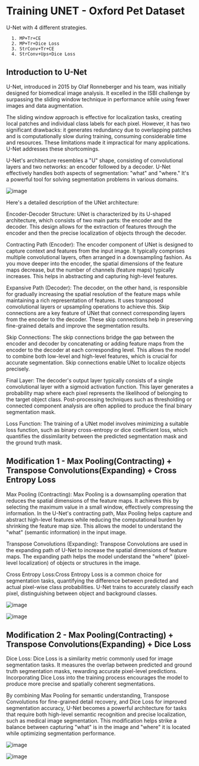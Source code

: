 
# Training UNET - Oxford Pet Dataset

U-Net with 4 different strategies.
~~~
  1. MP+Tr+CE
  2. MP+Tr+Dice Loss
  3. StrConv+Tr+CE
  4. StrConv+Ups+Dice Loss
~~~

## Introduction to U-Net

U-Net, introduced in 2015 by Olaf Ronneberger and his team, was initially designed for biomedical image analysis. It excelled in the ISBI challenge by surpassing the sliding window technique in performance while using fewer images and data augmentation.

The sliding window approach is effective for localization tasks, creating local patches and individual class labels for each pixel. However, it has two significant drawbacks: it generates redundancy due to overlapping patches and is computationally slow during training, consuming considerable time and resources. These limitations made it impractical for many applications. U-Net addresses these shortcomings.

U-Net's architecture resembles a "U" shape, consisting of convolutional layers and two networks: an encoder followed by a decoder. U-Net effectively handles both aspects of segmentation: "what" and "where." It's a powerful tool for solving segmentation problems in various domains.

![image](https://github.com/prarthanats/ERA/assets/32382676/229b95ae-1a28-4cfc-9787-535c0695035e)

Here's a detailed description of the UNet architecture:

Encoder-Decoder Structure: UNet is characterized by its U-shaped architecture, which consists of two main parts: the encoder and the decoder. This design allows for the extraction of features through the encoder and then the precise localization of objects through the decoder.

Contracting Path (Encoder): The encoder component of UNet is designed to capture context and features from the input image. It typically comprises multiple convolutional layers, often arranged in a downsampling fashion. As you move deeper into the encoder, the spatial dimensions of the feature maps decrease, but the number of channels (feature maps) typically increases. This helps in abstracting and capturing high-level features.

Expansive Path (Decoder): The decoder, on the other hand, is responsible for gradually increasing the spatial resolution of the feature maps while maintaining a rich representation of features. It uses transposed convolutional layers or upsampling operations to achieve this. Skip connections are a key feature of UNet that connect corresponding layers from the encoder to the decoder. These skip connections help in preserving fine-grained details and improve the segmentation results.

Skip Connections: The skip connections bridge the gap between the encoder and decoder by concatenating or adding feature maps from the encoder to the decoder at each corresponding level. This allows the model to combine both low-level and high-level features, which is crucial for accurate segmentation. Skip connections enable UNet to localize objects precisely.

Final Layer: The decoder's output layer typically consists of a single convolutional layer with a sigmoid activation function. This layer generates a probability map where each pixel represents the likelihood of belonging to the target object class. Post-processing techniques such as thresholding or connected component analysis are often applied to produce the final binary segmentation mask.

Loss Function: The training of a UNet model involves minimizing a suitable loss function, such as binary cross-entropy or dice coefficient loss, which quantifies the dissimilarity between the predicted segmentation mask and the ground truth mask.

## Modification 1 - Max Pooling(Contracting) + Transpose Convolutions(Expanding) + Cross Entropy Loss

Max Pooling (Contracting): Max Pooling is a downsampling operation that reduces the spatial dimensions of the feature maps. It achieves this by selecting the maximum value in a small window, effectively compressing the information. In the U-Net's contracting path, Max Pooling helps capture and abstract high-level features while reducing the computational burden by shrinking the feature map size. This allows the model to understand the "what" (semantic information) in the input image.

Transpose Convolutions (Expanding): Transpose Convolutions are used in the expanding path of U-Net to increase the spatial dimensions of feature maps. The expanding path helps the model understand the "where" (pixel-level localization) of objects or structures in the image.

Cross Entropy Loss:Cross Entropy Loss is a common choice for segmentation tasks, quantifying the difference between predicted and actual pixel-wise class probabilities. U-Net trains to accurately classify each pixel, distinguishing between object and background classes.

![image](https://github.com/prarthanats/ERA/assets/32382676/f6989583-5f80-4742-9a76-79cc32c670a7)

![image](https://github.com/prarthanats/ERA/assets/32382676/c16e0e44-1f76-4609-a53a-19e7ae33dbbc)

## Modification 2 - Max Pooling(Contracting) + Transpose Convolutions(Expanding) + Dice Loss

Dice Loss: Dice Loss is a similarity metric commonly used for image segmentation tasks. It measures the overlap between predicted and ground truth segmentation masks, rewarding accurate pixel-level predictions. Incorporating Dice Loss into the training process encourages the model to produce more precise and spatially coherent segmentations.

By combining Max Pooling for semantic understanding, Transpose Convolutions for fine-grained detail recovery, and Dice Loss for improved segmentation accuracy, U-Net becomes a powerful architecture for tasks that require both high-level semantic recognition and precise localization, such as medical image segmentation. This modification helps strike a balance between capturing "what" is in the image and "where" it is located while optimizing segmentation performance.

![image](https://github.com/prarthanats/ERA/assets/32382676/80c0f41b-5b13-4228-a901-34e06f9b93e7)

![image](https://github.com/prarthanats/ERA/assets/32382676/9547cf06-5ab1-4b98-8d0a-d5005443d51c)


